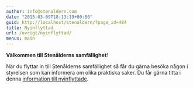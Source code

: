 ```yaml
---
author: info@stenaldern.com
date: "2015-03-09T18:13:19+00:00"
guid: http://localhost/stenaldern/?page_id=484
title: Nyinflyttad
url: /ovrigt/nyinflyttad/
menus: main
---
```

**Välkommen till Stenålderns samfällighet**!

När du flyttar in till Stenålderns samfällighet så får du gärna besöka någon i styrelsen som kan informera om olika praktiska saker. Du får gärna titta i denna [information till nyinflyttade](/wp-content/uploads/2023/11/Infoskrift-v-2.pdf).
